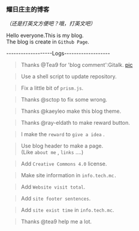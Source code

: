 ﻿### 耀日庄主的博客
*（还是打英文方便吧？哦，打英文吧）*  
  
Hello everyone.This is my blog.  
The blog is create in `Github Page`.  
  
-------------------Logs-------------------  
>Thanks @Tea9 for 'blog comment':Gitalk.
[pic](https://github.com/tea9/tea9.github.io/raw/master/readme_img/comment.png)  
  
>Use a shell script to update repository.  
  
>Fix a little bit of `prism.js`.  
  
>Thanks @sctop to fix some wrong.  
  
>Thanks @kaeyleo make this blog theme.  
  
>Thanks @ray-eldath to make reward button.  
  
>I make the `reward` to `give a idea` .  
  
>Use blog header to make a page.  
>(Like `about me` , `links` ....)  
  
>Add `Creative Commons 4.0` license.  
  
>Make site information in `info.tech.mc.`  
  
>Add `Website visit total`.  
  
>Add `site footer sentences`.  
  
>Add `site exist time` in `info.tech.mc`.  
  
>Thanks @tea9 help me a lot.  


